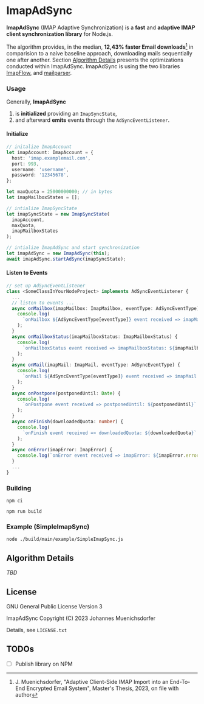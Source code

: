 # ImapAdSync

**ImapAdSync** (IMAP Adaptive Synchronization) is a **fast** and **adaptive IMAP client synchronization library** for Node.js.

The algorithm provides, in the median, **12,43% faster Email downloads**[^1] in comparision to a naive baseline approach, downloading mails sequentially one after another. Section [Algorithm Details](223325) presents the optimizations conducted within ImapAdSync. ImapAdSync is using the two libraries [ImapFlow](https://www.npmjs.com/package/imapflow), and [mailparser](https://www.npmjs.com/package/mailparser).

### Usage

Generally, **ImapAdSync** 
1. is **initialized** providing an `ImapSyncState`,
2. and afterward **emits** events through the `AdSyncEventListener`.

#### Initialize
```TypeScript
// initalize ImapAccount 
let imapAccount: ImapAccount = {
  host: 'imap.examplemail.com',
  port: 993,
  username: 'username',
  password: '12345678',
};

let maxQuota = 25000000000; // in bytes
let imapMailboxStates = [];

// intialize ImapSyncState
let imapSyncState = new ImapSyncState(
  imapAccount,
  maxQuota,
  imapMailboxStates
);

// intialize ImapAdSync and start synchronization
let imapAdSync = new ImapAdSync(this);
await imapAdSync.startAdSync(imapSyncState);       
```

#### Listen to Events
```TypeScript
// set up AdSyncEventListener 
class <SomeClassInYourNodeProject> implements AdSyncEventListener {
  ...
  // listen to events ...  
  async onMailbox(imapMailbox: ImapMailbox, eventType: AdSyncEventType) {
    console.log(
      `onMailbox ${AdSyncEventType[eventType]} event received => imapMailbox: ${imapMailbox}`
    );
  }
  async onMailboxStatus(imapMailboxStatus: ImapMailboxStatus) {
    console.log(
      `onMailboxStatus event received => imapMailboxStatus: ${imapMailboxStatus}`
    );
  }
  async onMail(imapMail: ImapMail, eventType: AdSyncEventType) {
    console.log(
      `onMail ${AdSyncEventType[eventType]} event received => imapMail: ${imapMail}`
    );
  }
  async onPostpone(postponedUntil: Date) {
    console.log(
      `onPostpone event received => postponedUntil: ${postponedUntil}`
    );
  }
  async onFinish(downloadedQuota: number) {
    console.log(
      `onFinish event received => downloadedQuota: ${downloadedQuota}`
    );
  }
  async onError(imapError: ImapError) {
    console.log(`onError event received => imapError: ${imapError.error}`);
  }    
  ...
}
```

### Building

`npm ci`

`npm run build`

### Example (SimpleImapSync)

`node ./build/main/example/SimpleImapSync.js`

## Algorithm Details

*TBD*

## License

GNU General Public License Version 3

ImapAdSync Copyright (C) 2023 Johannes Muenichsdorfer

Details, see `LICENSE.txt`

## TODOs

- [ ] Publish library on NPM

[^1]: J. Muenichsdorfer, "Adaptive Client-Side IMAP Import into an End-To-End Encrypted Email System", Master's Thesis, 2023, on file with author
